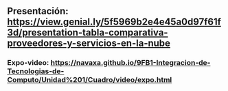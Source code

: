 ## Presentación: https://view.genial.ly/5f5969b2e4e45a0d97f61f3d/presentation-tabla-comparativa-proveedores-y-servicios-en-la-nube
### Expo-video: https://navaxa.github.io/9FB1-Integracion-de-Tecnologias-de-Computo/Unidad%201/Cuadro/video/expo.html
